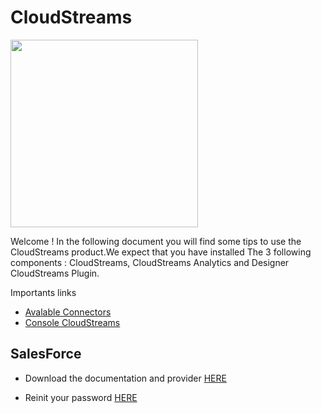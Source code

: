 
# CloudStreams

<img src="http://www2.softwareag.com/Images/be/wM_CloudStreams_small.png" height="300px" />

Welcome ! In the following document you will find some tips to use the CloudStreams product.We expect that you have installed The 3 following components : CloudStreams, CloudStreams Analytics and Designer CloudStreams Plugin.

Importants links
- [Avalable Connectors](http://techcommunity.softwareag.com/ecosystem/communities/public/webmethods/products/cloudstreams/downloads/connectors-cloudstreams/)
- [Console CloudStreams](http://localhost:5555/WmCloudStreams)

## SalesForce

- Download the documentation and provider [HERE](http://techcommunity.softwareag.com/ecosystem/communities/public/webmethods/products/cloudstreams/downloads/SalesForce-CRM-Bulk-Data-Loader/)

- Reinit your password [HERE](https://na73.lightning.force.com/one/one.app#/settings/personal/ResetApiToken/home)




